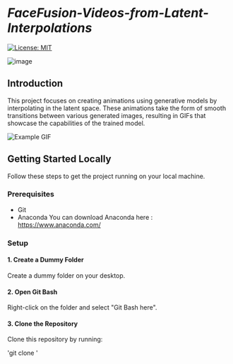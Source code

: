 # *FaceFusion-Videos-from-Latent-Interpolations*
[![License: MIT](https://img.shields.io/badge/License-MIT-yellow.svg)](https://opensource.org/licenses/MIT)



![image](https://img.shields.io/badge/Python-FFD43B?style=for-the-badge&logo=python&logoColor=blue)


## Introduction
This project focuses on creating animations using generative models by interpolating in the latent space. These animations take the form of smooth transitions between various generated images, resulting in GIFs that showcase the capabilities of the trained model.

![Example GIF](Link_to_Your_GIF)

## Getting Started Locally
Follow these steps to get the project running on your local machine.

### Prerequisites
- Git
- Anaconda
  You can download Anaconda here :<br>
  https://www.anaconda.com/

### Setup

#### 1. Create a Dummy Folder

Create a dummy folder on your desktop.

#### 2. Open Git Bash

Right-click on the folder and select "Git Bash here".

#### 3. Clone the Repository

Clone this repository by running:

'git clone '

